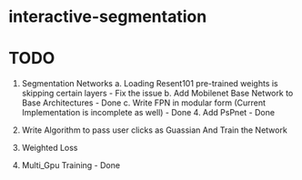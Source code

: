 # interactive-segmentation

# TODO

1) Segmentation Networks
	a. Loading Resent101 pre-trained weights is skipping certain layers - Fix the issue
	b. Add Mobilenet Base Network to Base Architectures - Done
	c. Write FPN in modular form (Current Implementation is incomplete as well) - Done
	4. Add PsPnet - Done

2) Write Algorithm to pass user clicks as Guassian And Train the Network

3) Weighted Loss

4) Multi_Gpu Training - Done
